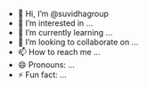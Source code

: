 - 👋 Hi, I’m @suvidhagroup
- 👀 I’m interested in ...
- 🌱 I’m currently learning ...
- 💞️ I’m looking to collaborate on ...
- 📫 How to reach me ...
- 😄 Pronouns: ...
- ⚡ Fun fact: ...

<!---
suvidhagroup/suvidhagroup is a ✨ special ✨ repository because its `README.md` (this file) appears on your GitHub profile.
You can click the Preview link to take a look at your changes.
--->

